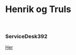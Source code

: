 <!DOCTYPE html>
<html lang="en">
<head>
    <meta charset="UTF-8">
    <meta name="viewport" content="width=, initial-scale=1.0">
    <meta http-equiv="X-UA-Compatible" content="ie=edge">
</head>
<body>
    <h1>Henrik og Truls</h1>
    <br>
    <h3>ServiceDesk392</h3>
       <p> <a href="https://hsumstad.github.io/Henrik-Truls/392/index.html">Her</a></p>
</body>
</html>

